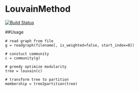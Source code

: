 # LouvainMethod

[![Build Status](https://travis-ci.org/afternone/LouvainMethod.jl.svg?branch=master)](https://travis-ci.org/afternone/LouvainMethod.jl)

##Usage
```
# read graph from file
g = readgraph(filename[, is_weighted=false, start_index=0])

# constuct community
c = community(g)

# greedy optimize modularity
tree = louvain(c)

# transform tree to partition
membership = tree2partition(tree)
```
